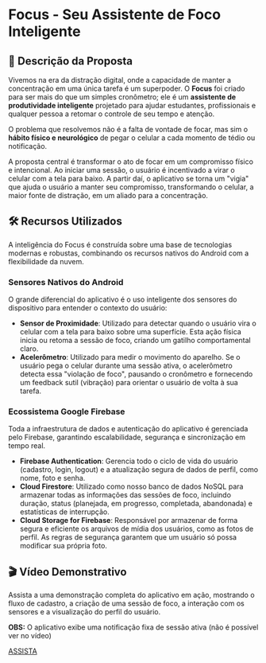 # Focus - Seu Assistente de Foco Inteligente

## 🎯 Descrição da Proposta

Vivemos na era da distração digital, onde a capacidade de manter a concentração em uma única tarefa é um superpoder. O **Focus** foi criado para ser mais do que um simples cronômetro; ele é um **assistente de produtividade inteligente** projetado para ajudar estudantes, profissionais e qualquer pessoa a retomar o controle de seu tempo e atenção.

O problema que resolvemos não é a falta de vontade de focar, mas sim o **hábito físico e neurológico** de pegar o celular a cada momento de tédio ou notificação.

A proposta central é transformar o ato de focar em um compromisso físico e intencional. Ao iniciar uma sessão, o usuário é incentivado a virar o celular com a tela para baixo. A partir daí, o aplicativo se torna um "vigia" que ajuda o usuário a manter seu compromisso, transformando o celular, a maior fonte de distração, em um aliado para a concentração.

## 🛠️ Recursos Utilizados

A inteligência do Focus é construída sobre uma base de tecnologias modernas e robustas, combinando os recursos nativos do Android com a flexibilidade da nuvem.

### Sensores Nativos do Android

O grande diferencial do aplicativo é o uso inteligente dos sensores do dispositivo para entender o contexto do usuário:

- **Sensor de Proximidade**: Utilizado para detectar quando o usuário vira o celular com a tela para baixo sobre uma superfície. Esta ação física inicia ou retoma a sessão de foco, criando um gatilho comportamental claro.
- **Acelerômetro**: Utilizado para medir o movimento do aparelho. Se o usuário pega o celular durante uma sessão ativa, o acelerômetro detecta essa "violação de foco", pausando o cronômetro e fornecendo um feedback sutil (vibração) para orientar o usuário de volta à sua tarefa.

### Ecossistema Google Firebase

Toda a infraestrutura de dados e autenticação do aplicativo é gerenciada pelo Firebase, garantindo escalabilidade, segurança e sincronização em tempo real.

- **Firebase Authentication**: Gerencia todo o ciclo de vida do usuário (cadastro, login, logout) e a atualização segura de dados de perfil, como nome, foto e senha.
- **Cloud Firestore**: Utilizado como nosso banco de dados NoSQL para armazenar todas as informações das sessões de foco, incluindo duração, status (planejada, em progresso, completada, abandonada) e estatísticas de interrupção.
- **Cloud Storage for Firebase**: Responsável por armazenar de forma segura e eficiente os arquivos de mídia dos usuários, como as fotos de perfil. As regras de segurança garantem que um usuário só possa modificar sua própria foto.

## 🎬 Vídeo Demonstrativo

Assista a uma demonstração completa do aplicativo em ação, mostrando o fluxo de cadastro, a criação de uma sessão de foco, a interação com os sensores e a visualização do perfil do usuário.

**OBS:** O aplicativo exibe uma notificação fixa de sessão ativa (não é possível ver no vídeo)

[ASSISTA](https://drive.google.com/file/d/1_zZt2pdf4MyT2vO-S2OZUz6jkbzOLST8/view?usp=sharing)
